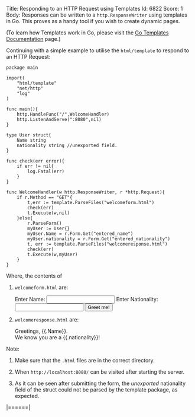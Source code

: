 Title: Responding to an HTTP Request using Templates
Id: 6822
Score: 1
Body:
Responses can be written to a `http.ResponseWriter` using templates in Go. This proves as a handy tool if you wish to create dynamic pages.

(To learn how Templates work in Go, please visit the [Go Templates Documentation][1] page.)

Continuing with a simple example to utilise the `html/template` to respond to an HTTP Request:

    package main
    
    import(
        "html/template"
        "net/http"
        "log"
    )
    
    func main(){
        http.HandleFunc("/",WelcomeHandler)
        http.ListenAndServe(":8080",nil)
    }
    
    type User struct{
        Name string
        nationality string //unexported field.
    }
    
    func check(err error){
        if err != nil{
            log.Fatal(err)
        }
    }
    
    func WelcomeHandler(w http.ResponseWriter, r *http.Request){
        if r.Method == "GET"{
            t,err := template.ParseFiles("welcomeform.html")
            check(err)
            t.Execute(w,nil)
        }else{
            r.ParseForm()
            myUser := User{}
            myUser.Name = r.Form.Get("entered_name")
            myUser.nationality = r.Form.Get("entered_nationality")
            t, err := template.ParseFiles("welcomeresponse.html")
            check(err)
            t.Execute(w,myUser)
        }
    }

Where, the contents of

1) `welcomeform.html` are:


    <head>
        <title> Help us greet you </title>
    </head>
    <body>
        <form method="POST" action="/">
            Enter Name: <input type="text" name="entered_name">
            Enter Nationality: <input type="text" name="entered_nationality">
            <input type="submit" value="Greet me!">
        </form>
    </body>


1) `welcomeresponse.html` are:


    <head>
        <title> Greetings, {{.Name}} </title>
    </head>
    <body>
        Greetings, {{.Name}}.<br>
        We know you are a {{.nationality}}!
    </body>

Note: 

1) Make sure that the `.html` files are in the correct directory.

2) When `http://localhost:8080/` can be visited after starting the server.

3) As it can be seen after submitting the form, the *unexported* nationality field of the struct could not be parsed by the template package, as expected.

  [1]: http://stackoverflow.com/documentation/go/1402/templates#t=201607220752481440202
|======|
